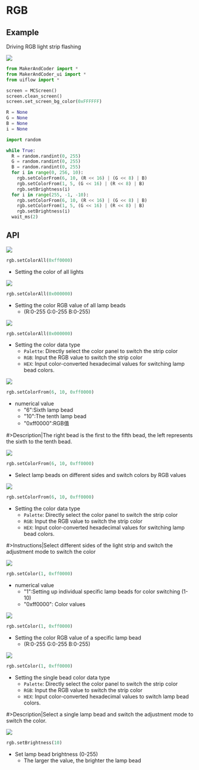 # RGB

##  Example

Driving RGB light strip flashing

<img class="blockly_svg" src="https://makerandcoder.com/MCLab/blockly/hardwares/rgb/uiflow_block_RGB_demo.svg"> 


```python
from MakerAndCoder import *
from MakerAndCoder_ui import *
from uiflow import *

screen = MCScreen()
screen.clean_screen()
screen.set_screen_bg_color(0xFFFFFF)

R = None
G = None
B = None
i = None

import random

while True:
  R = random.randint(0, 255)
  G = random.randint(0, 255)
  B = random.randint(0, 255)
  for i in range(0, 256, 10):
    rgb.setColorFrom(6, 10, (R << 16) | (G << 8) | B)
    rgb.setColorFrom(1, 5, (G << 16) | (R << 8) | B)
    rgb.setBrightness(i)
  for i in range(255, -1, -10):
    rgb.setColorFrom(6, 10, (R << 16) | (G << 8) | B)
    rgb.setColorFrom(1, 5, (G << 16) | (R << 8) | B)
    rgb.setBrightness(i)
  wait_ms(2)
```

## API

<img class="blockly_svg" src="https://makerandcoder.com/MCLab/blockly/hardwares/rgb/uiflow_block_rgb_bar_color.svg"> 

```python
rgb.setColorAll(0xff0000)
```

- Setting the color of all lights
  

<img class="blockly_svg" src="https://makerandcoder.com/MCLab/blockly/hardwares/rgb/uiflow_block_rgb_bar_color_value.svg"> 

```python
rgb.setColorAll(0x000000)
```
 
- Setting the color RGB value of all lamp beads
  - (R:0-255  G:0-255 B:0-255)

<img class="blockly_svg" src="https://makerandcoder.com/MCLab/blockly/hardwares/rgb/uiflow_block_rgb_bar_color_option.svg"> 

```python
rgb.setColorAll(0x000000)
```

- Setting the color data type
  - `Palette`: Directly select the color panel to switch the strip color
  - `RGB`: Input the RGB value to switch the strip color
  - `HEX`: Input color-converted hexadecimal values for switching lamp bead colors.

<img class="blockly_svg" src="https://makerandcoder.com/MCLab/blockly/hardwares/rgb/uiflow_block_rgb_bar_side_color.svg"> 

```python
rgb.setColorFrom(6, 10, 0xff0000)
```

- numerical value
  - "6":Sixth lamp bead
  - "10":The tenth lamp bead
  - "0xff0000":RGB值

#>Description|The right bead is the first to the fifth bead, the left represents the sixth to the tenth bead.


<img class="blockly_svg" src="https://makerandcoder.com/MCLab/blockly/hardwares/rgb/uiflow_block_rgb_bar_side_color_value.svg"> 

```python
rgb.setColorFrom(6, 10, 0xff0000)
```

- Select lamp beads on different sides and switch colors by RGB values


<img class="blockly_svg" src="https://makerandcoder.com/MCLab/blockly/hardwares/rgb/uiflow_block_rgb_bar_side_color_option.svg"> 

```python
rgb.setColorFrom(6, 10, 0xff0000)
```

- Setting the color data type
  - `Palette`: Directly select the color panel to switch the strip color
  - `RGB`: Input the RGB value to switch the strip color
  - `HEX`: Input color-converted hexadecimal values for switching lamp bead colors.


#>Instructions|Select different sides of the light strip and switch the adjustment mode to switch the color

<img class="blockly_svg" src="https://makerandcoder.com/MCLab/blockly/hardwares/rgb/uiflow_block_rgb_bar_index_color.svg"> 

```python
rgb.setColor(1, 0xff0000)
```

- numerical value
  - "1":Setting up individual specific lamp beads for color switching (1-10)
  - "0xff0000": Color values


<img class="blockly_svg" src="https://makerandcoder.com/MCLab/blockly/hardwares/rgb/uiflow_block_rgb_bar_index_color_value.svg"> 

```python
rgb.setColor(1, 0xff0000)
```

- Setting the color RGB value of a specific lamp bead
  - (R:0-255  G:0-255 B:0-255)


<img class="blockly_svg" src="https://makerandcoder.com/MCLab/blockly/hardwares/rgb/uiflow_block_rgb_bar_side_color_option.svg"> 

```python
rgb.setColor(1, 0xff0000)
```

- Setting the single bead color data type
  - `Palette`: Directly select the color panel to switch the strip color
  - `RGB`: Input the RGB value to switch the strip color
  - `HEX`: Input color-converted hexadecimal values to switch lamp bead colors.

#>Description|Select a single lamp bead and switch the adjustment mode to switch the color.


<img class="blockly_svg" src="https://makerandcoder.com/MCLab/blockly/hardwares/rgb/uiflow_block_rgb_bar_brightness.svg"> 

```python
rgb.setBrightness(10)
```

- Set lamp bead brightness (0-255)
  - The larger the value, the brighter the lamp bead
